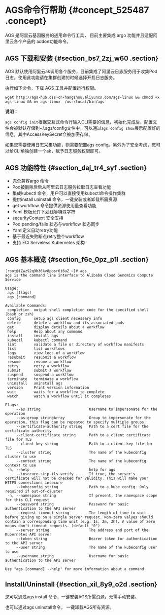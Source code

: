 # AGS命令行帮助 {#concept_525487 .concept}

AGS 是阿里云基因服务的通用命令行工具， 目前主要集成 argo 功能并且适配阿里云各个产品的 addon功能命令。

## AGS 下载和安装 {#section_bs7_2zj_w60 .section}

AGS 默认使用阿里云ak调用各个服务，目前集成了阿里云日志服务用于收集Pod日志。使用此功能请在集群创建的时候选择开启日志服务。

执行如下命令，下载 AGS 工具并配置运行权限。

``` {#codeblock_5nm_wnj_dfm}
wget http://ags-hub.oss-cn-hangzhou.aliyuncs.com/ags-linux && chmod +x ags-linux && mv ags-linux  /usr/local/bin/ags 
```

**说明：** 

`ags config init`根据交互式命令行输入CLI需要的信息，初始化完成后，配置文件会被默认存储到~/.ags/config文件中。可以通过`ags config show`展示配置好的信息。其中AccessKeySecret会被加密存储。

如果您需要使用日志采集功能，则需要配置ags config。另外为了安全考虑，您可以给CLI单独创建一个ak，赋予日志服务权限即可。

## AGS 功能特性 {#section_daj_tr4_syf .section}

-   完全兼容argo 命令
-   Pod被删除后后从阿里云日志服务拉取日志查看功能
-   集成kubectl 命令，用户可以直接使用kubectl命令操作集群
-   提供install uninstall 命令，一键安装或者卸载所需资源
-   get workflow 命令提供资源使用量查看功能
-   Yaml 模板允许下划线等特殊字符
-   securityContext 安全支持
-   Pod pending/fails 状态与workflow 状态同步
-   Yaml定义自动retry功能
-   基于最近失败断点retry整个workflow
-   支持 ECI Serveless Kubernetes 架构

## AGS 基本概览 {#section_f6e_0pz_p1l .section}

``` {#codeblock_lcd_kiz_fx6}
[root@iZwz92q9h36kv8posr0i6uZ ~]# ags
ags is the command line interface to Alibaba Cloud Genomics Compute Service

Usage:
 ags [flags]
 ags [command]

Available Commands:
 completion  output shell completion code for the specified shell (bash or zsh)
 config      setup ags client necessary info
 delete      delete a workflow and its associated pods
 get         display details about a workflow
 help        Help about any command
 install     install ags
 kubectl     kubectl command
 lint        validate a file or directory of workflow manifests
 list        list workflows
 logs        view logs of a workflow
 resubmit    resubmit a workflow
 resume      resume a workflow
 retry       retry a workflow
 submit      submit a workflow
 suspend     suspend a workflow
 terminate   terminate a workflow
 uninstall   uninstall ags
 version     Print version information
 wait        waits for a workflow to complete
 watch       watch a workflow until it completes

Flags:
     --as string                      Username to impersonate for the operation
     --as-group stringArray           Group to impersonate for the operation, this flag can be repeated to specify multiple groups.
     --certificate-authority string   Path to a cert file for the certificate authority
     --client-certificate string      Path to a client certificate file for TLS
     --client-key string              Path to a client key file for TLS
     --cluster string                 The name of the kubeconfig cluster to use
     --context string                 The name of the kubeconfig context to use
 -h, --help                           help for ags
     --insecure-skip-tls-verify       If true, the server's certificate will not be checked for validity. This will make your HTTPS connections insecure
     --kubeconfig string              Path to a kube config. Only required if out-of-cluster
 -n, --namespace string               If present, the namespace scope for this CLI request
     --password string                Password for basic authentication to the API server
     --request-timeout string         The length of time to wait before giving up on a single server request. Non-zero values should contain a corresponding time unit (e.g. 1s, 2m, 3h). A value of zero means don't timeout requests. (default "0")
     --server string                  The address and port of the Kubernetes API server
     --token string                   Bearer token for authentication to the API server
     --user string                    The name of the kubeconfig user to use
     --username string                Username for basic authentication to the API server

Use "ags [command] --help" for more information about a command.
```

## Install/Uninstall {#section_xil_8y9_o2d .section}

您可以通过ags install 命令，一键安装AGS所需资源，无需手动安装。

也可以通过ags uninstall命令， 一键卸载AGS所有资源。

